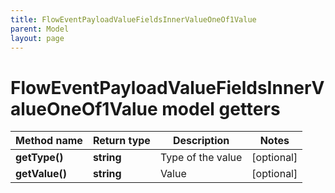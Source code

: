 ```yaml
---
title: FlowEventPayloadValueFieldsInnerValueOneOf1Value
parent: Model
layout: page
---
```


# FlowEventPayloadValueFieldsInnerValueOneOf1Value model getters

Method name | Return type | Description | Notes
------------ | ------------- | ------------- | -------------
**getType()** | **string** | Type of the value | [optional]
**getValue()** | **string** | Value | [optional]

